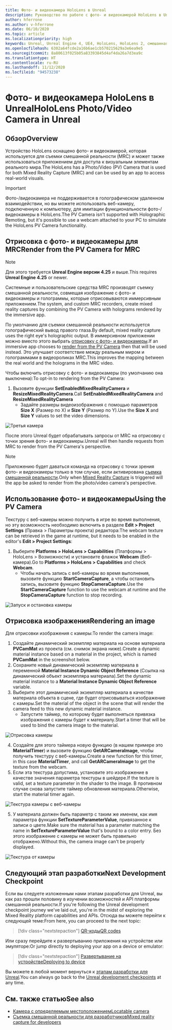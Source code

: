 ```yaml
---
title: Фото- и видеокамера HoloLens в Unreal
description: Руководство по работе с фото- и видеокамерой HoloLens в Unreal
author: hferrone
ms.author: v-hferrone
ms.date: 06/10/2020
ms.topic: article
ms.localizationpriority: high
keywords: Unreal, Unreal Engine 4, UE4, HoloLens, HoloLens 2, смешанная реальность, разработка, функции, документация, руководства, голограммы, камера, PV-камера, MRC
ms.openlocfilehash: 6302a64fcde2a16b6ae1cb570215629a3e6ea9e5
ms.sourcegitcommit: 8a80613f025b05a83393845d4af4da26a7d3ea9c
ms.translationtype: HT
ms.contentlocale: ru-RU
ms.lasthandoff: 11/12/2020
ms.locfileid: "94573238"
---
```

# <a name="hololens-photovideo-camera-in-unreal"></a><span data-ttu-id="16348-104">Фото- и видеокамера HoloLens в Unreal</span><span class="sxs-lookup"><span data-stu-id="16348-104">HoloLens Photo/Video Camera in Unreal</span></span>

## <a name="overview"></a><span data-ttu-id="16348-105">Обзор</span><span class="sxs-lookup"><span data-stu-id="16348-105">Overview</span></span>

<span data-ttu-id="16348-106">Устройство HoloLens оснащено фото- и видеокамерой, которая используется для съемки смешанной реальности (MRC) и может также использоваться приложением для доступа к визуальным элементам реального мира.</span><span class="sxs-lookup"><span data-stu-id="16348-106">The HoloLens has a Photo/Video (PV) Camera that is used for both Mixed Reality Capture (MRC) and can be used by an app to access real-world visuals.</span></span> 

> [!IMPORTANT]
> <span data-ttu-id="16348-107">Фото-/видеокамера не поддерживается в голографическом удаленном взаимодействии, но вы можете использовать веб-камеру, подключенную к компьютеру, для имитации функциональности фото-/видеокамеры в HoloLens.</span><span class="sxs-lookup"><span data-stu-id="16348-107">The PV Camera isn't supported with Holographic Remoting, but it's possible to use a webcam attached to your PC to simulate the HoloLens PV Camera functionality.</span></span>

## <a name="render-from-the-pv-camera-for-mrc"></a><span data-ttu-id="16348-108">Отрисовка с фото- и видеокамеры для MRC</span><span class="sxs-lookup"><span data-stu-id="16348-108">Render from the PV Camera for MRC</span></span>

> [!NOTE]
> <span data-ttu-id="16348-109">Для этого требуется **Unreal Engine версии 4.25** и выше.</span><span class="sxs-lookup"><span data-stu-id="16348-109">This requires **Unreal Engine 4.25** or newer.</span></span>

<span data-ttu-id="16348-110">Системные и пользовательские средства MRC производят съемку смешанной реальности, совмещая изображение с фото- и видеокамеры и голограммы, которые отрисовываются иммерсивным приложением.</span><span class="sxs-lookup"><span data-stu-id="16348-110">The system, and custom MRC recorders, create mixed reality captures by combining the PV Camera with holograms rendered by the immersive app.</span></span>

<span data-ttu-id="16348-111">По умолчанию для съемки смешанной реальности используется голографический вывод правого глаза.</span><span class="sxs-lookup"><span data-stu-id="16348-111">By default, mixed reality capture uses the right eye's holographic output.</span></span> <span data-ttu-id="16348-112">В иммерсивном приложении можно вместо этого выбрать [отрисовку с фото- и видеокамеры](../platform-capabilities-and-apis/mixed-reality-capture-for-developers.md#render-from-the-pv-camera-opt-in).</span><span class="sxs-lookup"><span data-stu-id="16348-112">If an immersive app chooses to [render from the PV Camera](../platform-capabilities-and-apis/mixed-reality-capture-for-developers.md#render-from-the-pv-camera-opt-in) then that will be used instead.</span></span> <span data-ttu-id="16348-113">Это улучшает соответствие между реальным миром и голограммами в видеороликах MRC.</span><span class="sxs-lookup"><span data-stu-id="16348-113">This improves the mapping between the real world and the holograms in the MRC video.</span></span>

<span data-ttu-id="16348-114">Чтобы включить отрисовку с фото- и видеокамеры (по умолчанию она выключена):</span><span class="sxs-lookup"><span data-stu-id="16348-114">To opt-in to rendering from the PV Camera:</span></span>

1. <span data-ttu-id="16348-115">Вызовите функции **SetEnabledMixedRealityCamera** и **ResizeMixedRealityCamera**.</span><span class="sxs-lookup"><span data-stu-id="16348-115">Call **SetEnabledMixedRealityCamera** and **ResizeMixedRealityCamera**</span></span>
    * <span data-ttu-id="16348-116">Задайте размеры видеоизображения с помощью параметров **Size X** (Размер по X) и **Size Y** (Размер по Y).</span><span class="sxs-lookup"><span data-stu-id="16348-116">Use the **Size X** and **Size Y** values to set the video dimensions.</span></span>

![Третья камера](../platform-capabilities-and-apis/images/unreal-camera-3rd.PNG)

<span data-ttu-id="16348-118">После этого Unreal будет обрабатывать запросы от MRC на отрисовку с точки зрения фото- и видеокамеры.</span><span class="sxs-lookup"><span data-stu-id="16348-118">Unreal will then handle requests from MRC to render from the PV Camera's perspective.</span></span>

> [!NOTE]
> <span data-ttu-id="16348-119">Приложению будет даваться команда на отрисовку с точки зрения фото- и видеокамеры только в том случае, если активирована [съемка смешанной реальности](../../mixed-reality-capture.md).</span><span class="sxs-lookup"><span data-stu-id="16348-119">Only when [Mixed Reality Capture](../../mixed-reality-capture.md) is triggered will the app be asked to render from the photo/video camera's perspective.</span></span>

## <a name="using-the-pv-camera"></a><span data-ttu-id="16348-120">Использование фото- и видеокамеры</span><span class="sxs-lookup"><span data-stu-id="16348-120">Using the PV Camera</span></span>

<span data-ttu-id="16348-121">Текстуру с веб-камеры можно получить в игре во время выполнения, но эту возможность необходимо включить в разделе **Edit > Project Settings** (Правка > Параметры проекта) редактора:</span><span class="sxs-lookup"><span data-stu-id="16348-121">The webcam texture can be retrieved in the game at runtime, but it needs to be enabled in the editor's **Edit > Project Settings**:</span></span>
1. <span data-ttu-id="16348-122">Выберите **Platforms > HoloLens > Capabilities** (Платформы > HoloLens > Возможности) и установите флажок **Webcam** (Веб-камера).</span><span class="sxs-lookup"><span data-stu-id="16348-122">Go to **Platforms > HoloLens > Capabilities** and check **Webcam**.</span></span>
    * <span data-ttu-id="16348-123">Чтобы начать запись с веб-камеры во время выполнения, вызовите функцию **StartCameraCapture**, а чтобы остановить запись, вызовите функцию **StopCameraCapture**.</span><span class="sxs-lookup"><span data-stu-id="16348-123">Use the **StartCameraCapture** function to use the webcam at runtime and the **StopCameraCapture** function to stop recording.</span></span>

![Запуск и остановка камеры](images/unreal-camera-startstop.PNG)

## <a name="rendering-an-image"></a><span data-ttu-id="16348-125">Отрисовка изображения</span><span class="sxs-lookup"><span data-stu-id="16348-125">Rendering an image</span></span>
<span data-ttu-id="16348-126">Для отрисовки изображения с камеры:</span><span class="sxs-lookup"><span data-stu-id="16348-126">To render the camera image:</span></span>
1. <span data-ttu-id="16348-127">Создайте динамический экземпляр материала на основе материала **PVCamMat** из проекта (см. снимок экрана ниже).</span><span class="sxs-lookup"><span data-stu-id="16348-127">Create a dynamic material instance based on a material in the project, which is named **PVCamMat** in the screenshot below.</span></span>  
2. <span data-ttu-id="16348-128">Сохраните новый динамический экземпляр материала в переменной **Material Instance Dynamic Object Reference** (Ссылка на динамический объект экземпляра материала).</span><span class="sxs-lookup"><span data-stu-id="16348-128">Set the dynamic material instance to a **Material Instance Dynamic Object Reference** variable.</span></span>  
3. <span data-ttu-id="16348-129">Выберите этот динамический экземпляр материала в качестве материала объекта в сцене, где будет отрисовываться изображение с камеры.</span><span class="sxs-lookup"><span data-stu-id="16348-129">Set the material of the object in the scene that will render the camera feed to this new dynamic material instance.</span></span>
    * <span data-ttu-id="16348-130">Запустите таймер, по которому будет выполняться привязка изображения с камеры будет к материалу.</span><span class="sxs-lookup"><span data-stu-id="16348-130">Start a timer that will be used to bind the camera image to the material.</span></span>

![Отрисовка камеры](images/unreal-camera-render.PNG)

4. <span data-ttu-id="16348-132">Создайте для этого таймера новую функцию (в нашем примере это **MaterialTimer**) и вызовите функцию **GetARCameraImage**, чтобы получить текстуру с веб-камеры.</span><span class="sxs-lookup"><span data-stu-id="16348-132">Create a new function for this timer, in this case **MaterialTimer**, and call **GetARCameraImage** to get the texture from the webcam.</span></span>  
5. <span data-ttu-id="16348-133">Если эта текстура допустима, установите это изображение в качестве значения параметра текстуры в шейдере.</span><span class="sxs-lookup"><span data-stu-id="16348-133">If the texture is valid, set a texture parameter in the shader to the image.</span></span>  <span data-ttu-id="16348-134">В противном случае снова запустите таймер обновления материала.</span><span class="sxs-lookup"><span data-stu-id="16348-134">Otherwise, start the material timer again.</span></span>

![Текстура камеры с веб-камеры](images/unreal-camera-texture.PNG)

5. <span data-ttu-id="16348-136">У материала должен быть параметр с таким же именем, как имя параметра функции **SetTextureParameterValue**, привязанное к записи о цвете.</span><span class="sxs-lookup"><span data-stu-id="16348-136">Make sure the material has a parameter matching the name in **SetTextureParameterValue** that's bound to a color entry.</span></span> <span data-ttu-id="16348-137">Без этого изображение с камеры не может быть правильно отображено.</span><span class="sxs-lookup"><span data-stu-id="16348-137">Without this, the camera image can't be properly displayed.</span></span>

![Текстура от камеры](images/unreal-camera-material.PNG)

## <a name="next-development-checkpoint"></a><span data-ttu-id="16348-139">Следующий этап разработки</span><span class="sxs-lookup"><span data-stu-id="16348-139">Next Development Checkpoint</span></span>

<span data-ttu-id="16348-140">Если вы следуете изложенным нами этапам разработки для Unreal, вы как раз прошли половину в изучении возможностей и API платформы смешанной реальности.</span><span class="sxs-lookup"><span data-stu-id="16348-140">If you're following the Unreal development checkpoint journey we've laid out, you're in the midst of exploring the Mixed Reality platform capabilities and APIs.</span></span> <span data-ttu-id="16348-141">Отсюда вы можете перейти к следующей теме:</span><span class="sxs-lookup"><span data-stu-id="16348-141">From here, you can proceed to the next topic:</span></span>

> [!div class="nextstepaction"]
> [<span data-ttu-id="16348-142">QR-коды</span><span class="sxs-lookup"><span data-stu-id="16348-142">QR codes</span></span>](unreal-qr-codes.md)

<span data-ttu-id="16348-143">Или сразу перейдите к развертыванию приложения на устройстве или эмуляторе:</span><span class="sxs-lookup"><span data-stu-id="16348-143">Or jump directly to deploying your app on a device or emulator:</span></span>

> [!div class="nextstepaction"]
> [<span data-ttu-id="16348-144">Развертывание на устройстве</span><span class="sxs-lookup"><span data-stu-id="16348-144">Deploying to device</span></span>](unreal-deploying.md)

<span data-ttu-id="16348-145">Вы можете в любой момент вернуться к [этапам разработки для Unreal](unreal-development-overview.md#3-platform-capabilities-and-apis).</span><span class="sxs-lookup"><span data-stu-id="16348-145">You can always go back to the [Unreal development checkpoints](unreal-development-overview.md#3-platform-capabilities-and-apis) at any time.</span></span>

## <a name="see-also"></a><span data-ttu-id="16348-146">См. также статью</span><span class="sxs-lookup"><span data-stu-id="16348-146">See also</span></span>
* [<span data-ttu-id="16348-147">Камера с определяемым местоположением</span><span class="sxs-lookup"><span data-stu-id="16348-147">Locatable camera</span></span>](../platform-capabilities-and-apis/locatable-camera.md)
* [<span data-ttu-id="16348-148">Съемка смешанной реальности для разработчиков</span><span class="sxs-lookup"><span data-stu-id="16348-148">Mixed reality capture for developers</span></span>](../platform-capabilities-and-apis/mixed-reality-capture-for-developers.md)
